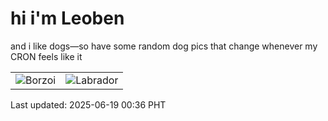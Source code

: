 # hi i'm Leoben

and i like dogs—so have some random dog pics that change whenever my CRON feels like it

|  |  |
|--------|----------|
| ![Borzoi](https://random-dog-vercel.vercel.app/api/random-borzoi?v=1750264574) | ![Labrador](https://random-dog-vercel.vercel.app/api/random-labrador?v=1750264574) |

Last updated: 2025-06-19 00:36 PHT

